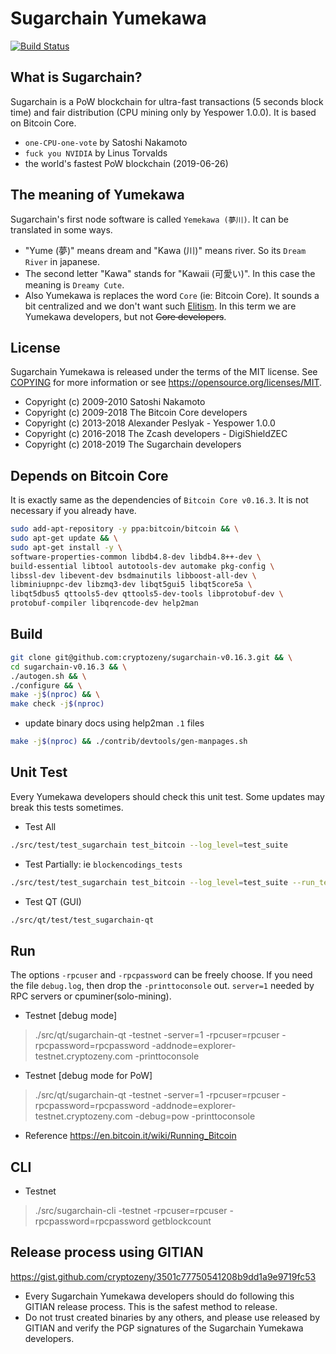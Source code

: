 Sugarchain Yumekawa
===================

[![Build Status](https://travis-ci.com/cryptozeny/sugarchain-v0.16.3.svg?token=KrYycpAcc7g95pAVRykP&branch=master-v0.16.3)](https://travis-ci.com/cryptozeny/sugarchain-v0.16.3)

What is Sugarchain?
-------------------

Sugarchain is a PoW blockchain for ultra-fast transactions (5 seconds block time) and fair distribution (CPU mining only by Yespower 1.0.0). It is based on Bitcoin Core.
 - `one-CPU-one-vote` by Satoshi Nakamoto
 - `fuck you NVIDIA` by Linus Torvalds
 - the world's fastest PoW blockchain (2019-06-26)

The meaning of Yumekawa
-----------------------

Sugarchain's first node software is called `Yemekawa (夢川)`. It can be translated in some ways.
 - "Yume (夢)" means dream and "Kawa (川)" means river. So its `Dream River` in japanese.
 - The second letter "Kawa" stands for "Kawaii (可愛い)". In this case the meaning is `Dreamy Cute`.
 - Also Yumekawa is replaces the word `Core` (ie: Bitcoin Core). It sounds a bit centralized and we don't want such [Elitism](https://en.wikipedia.org/wiki/Elitism). In this term we are Yumekawa developers, but not ~~Core developers~~.

License
-------

Sugarchain Yumekawa is released under the terms of the MIT license. See [COPYING](COPYING) for more
information or see https://opensource.org/licenses/MIT.
- Copyright (c) 2009-2010 Satoshi Nakamoto
- Copyright (c) 2009-2018 The Bitcoin Core developers
- Copyright (c) 2013-2018 Alexander Peslyak - Yespower 1.0.0
- Copyright (c) 2016-2018 The Zcash developers - DigiShieldZEC
- Copyright (c) 2018-2019 The Sugarchain developers

Depends on Bitcoin Core
--------------

It is exactly same as the dependencies of `Bitcoin Core v0.16.3`. It is not necessary if you already have.

```bash
sudo add-apt-repository -y ppa:bitcoin/bitcoin && \
sudo apt-get update && \
sudo apt-get install -y \
software-properties-common libdb4.8-dev libdb4.8++-dev \
build-essential libtool autotools-dev automake pkg-config \
libssl-dev libevent-dev bsdmainutils libboost-all-dev \
libminiupnpc-dev libzmq3-dev libqt5gui5 libqt5core5a \
libqt5dbus5 qttools5-dev qttools5-dev-tools libprotobuf-dev \
protobuf-compiler libqrencode-dev help2man
```

Build
-----

```bash
git clone git@github.com:cryptozeny/sugarchain-v0.16.3.git && \
cd sugarchain-v0.16.3 && \
./autogen.sh && \
./configure && \
make -j$(nproc) && \
make check -j$(nproc)
```

 * update binary docs using help2man `.1` files
```bash
make -j$(nproc) && ./contrib/devtools/gen-manpages.sh
```

Unit Test
---------

Every Yumekawa developers should check this unit test. Some updates may break this tests sometimes.

 * Test All
 ```bash
 ./src/test/test_sugarchain test_bitcoin --log_level=test_suite
 ```
 
 * Test Partially: ie `blockencodings_tests`
 ```bash
 ./src/test/test_sugarchain test_bitcoin --log_level=test_suite --run_test=blockencodings_tests
 ```
 
 * Test QT (GUI)
 ```bash
 ./src/qt/test/test_sugarchain-qt
 ```

Run
---

The options `-rpcuser` and `-rpcpassword` can be freely choose. If you need the file `debug.log`, then drop the `-printtoconsole` out. `server=1` needed by RPC servers or cpuminer(solo-mining).

 * Testnet [debug mode]
 > ./src/qt/sugarchain-qt -testnet -server=1 -rpcuser=rpcuser -rpcpassword=rpcpassword -addnode=explorer-testnet.cryptozeny.com -printtoconsole

 * Testnet [debug mode for PoW]
 > ./src/qt/sugarchain-qt -testnet -server=1 -rpcuser=rpcuser -rpcpassword=rpcpassword -addnode=explorer-testnet.cryptozeny.com -debug=pow -printtoconsole

 * Reference https://en.bitcoin.it/wiki/Running_Bitcoin

CLI
---

 * Testnet
 > ./src/sugarchain-cli -testnet -rpcuser=rpcuser -rpcpassword=rpcpassword getblockcount

Release process using GITIAN
----------------------------

https://gist.github.com/cryptozeny/3501c77750541208b9dd1a9e9719fc53

 * Every Sugarchain Yumekawa developers should do following this GITIAN release process. This is the safest method to release.
 * Do not trust created binaries by any others, and please use released by GITIAN and verify the PGP signatures of the Sugarchain Yumekawa developers.
